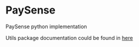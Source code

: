 # PaySense
PaySense python implementation

Utils package documentation could be found in [here](http://deic-projectes.uab.cat/paysense)
